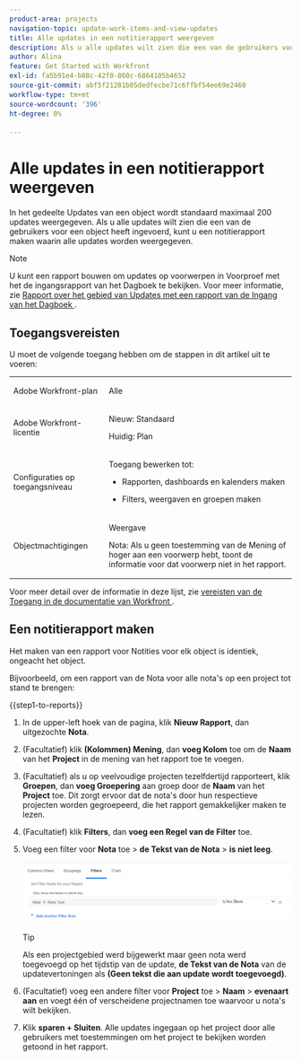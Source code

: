 ```yaml
---
product-area: projects
navigation-topic: update-work-items-and-view-updates
title: Alle updates in een notitierapport weergeven
description: Als u alle updates wilt zien die een van de gebruikers voor een object heeft ingevoerd, kunt u een notitierapport maken waarin alle updates worden weergegeven.
author: Alina
feature: Get Started with Workfront
exl-id: fa5b91e4-b88c-42f0-860c-6864105b4652
source-git-commit: abf5f21281b05dedfecbe71c6ffbf54ee69e2460
workflow-type: tm+mt
source-wordcount: '396'
ht-degree: 0%

---
```


# Alle updates in een notitierapport weergeven

<!-- Audited: 6/2025 -->

<!--
<p data-mc-conditions="QuicksilverOrClassic.Draft mode">(NOTE: Alina: ***This is a report and it is in the Getting Started/ Updates section because I think it makes more sense to be in this area, where people want to view updates. - added this to this section from Reporting on 7/3/2018 ) </p>
-->

In het gedeelte Updates van een object wordt standaard maximaal 200 updates weergegeven. Als u alle updates wilt zien die een van de gebruikers voor een object heeft ingevoerd, kunt u een notitierapport maken waarin alle updates worden weergegeven.

>[!NOTE]
>
>U kunt een rapport bouwen om updates op voorwerpen in Voorproef met het de ingangsrapport van het Dagboek te bekijken. Voor meer informatie, zie [ Rapport over het gebied van Updates met een rapport van de Ingang van het Dagboek ](../../reports-and-dashboards/reports/creating-and-managing-reports/create-journal-entry-report.md).

## Toegangsvereisten

U moet de volgende toegang hebben om de stappen in dit artikel uit te voeren:

<table style="table-layout:auto"> 
 <col> 
 </col> 
 <col> 
 </col> 
 <tbody> 
  <tr> 
   <td role="rowheader">Adobe Workfront-plan</td> 
   <td> <p>Alle</p> </td> 
  </tr> 
  <tr> 
   <td role="rowheader">Adobe Workfront-licentie</td> 
   <td> <p>Nieuw: Standaard </p>
   <p>Huidig: Plan</p> </td> 
  </tr> 
  <tr> 
   <td role="rowheader">Configuraties op toegangsniveau</td> 
   <td> <p>Toegang bewerken tot:</p> 
    <ul> 
     <li> <p>Rapporten, dashboards en kalenders maken</p> </li> 
     <li> <p>Filters, weergaven en groepen maken</p> </li> 
    </ul> </td> 
  </tr> 
  <tr> 
   <td role="rowheader">Objectmachtigingen</td> 
   <td> <p>Weergave</p>
    <p>Nota: Als u geen toestemming van de Mening of hoger aan een voorwerp hebt, toont de informatie voor dat voorwerp niet in het rapport.</p>  </td> 
  </tr> 
 </tbody> 
</table>

Voor meer detail over de informatie in deze lijst, zie [ vereisten van de Toegang in de documentatie van Workfront ](/help/quicksilver/administration-and-setup/add-users/access-levels-and-object-permissions/access-level-requirements-in-documentation.md).

## Een notitierapport maken

Het maken van een rapport voor Notities voor elk object is identiek, ongeacht het object.

Bijvoorbeeld, om een rapport van de Nota voor alle nota&#39;s op een project tot stand te brengen:

{{step1-to-reports}}

1. In de upper-left hoek van de pagina, klik **Nieuw Rapport**, dan uitgezochte **Nota**.

1. (Facultatief) klik **(Kolommen) Mening**, dan **voeg Kolom** toe om de **Naam** van het **Project** in de mening van het rapport toe te voegen. 

1. (Facultatief) als u op veelvoudige projecten tezelfdertijd rapporteert, klik **Groepen**, dan **voeg Groepering** aan groep door de **Naam** van het **Project** toe. Dit zorgt ervoor dat de nota&#39;s door hun respectieve projecten worden gegroepeerd, die het rapport gemakkelijker maken te lezen. 

1. (Facultatief) klik **Filters**, dan **voeg een Regel van de Filter** toe.
1. Voeg een filter voor **Nota** toe > **de Tekst van de Nota** > **is niet leeg**.

   ![](assets/note-note-text-not-blank-filter.png)

   >[!TIP]
   >
   >   Als een projectgebied werd bijgewerkt maar geen nota werd toegevoegd op het tijdstip van de update, **de Tekst van de Nota** van de updatevertoningen als **(Geen tekst die aan update wordt toegevoegd)**.


1. (Facultatief) voeg een andere filter voor **Project** toe > **Naam** > **evenaart aan** en voegt één of verscheidene projectnamen toe waarvoor u nota&#39;s wilt bekijken.
1. Klik **sparen + Sluiten**. Alle updates ingegaan op het project door alle gebruikers met toestemmingen om het project te bekijken worden getoond in het rapport.
